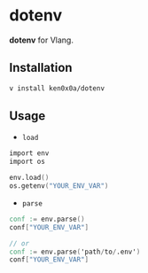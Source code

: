 # dotenv

**dotenv** for Vlang.

## Installation

```sh
v install ken0x0a/dotenv
```

## Usage

- `load`

```v
import env  
import os  

env.load()  
os.getenv("YOUR_ENV_VAR")
```

- `parse`

```v
conf := env.parse()  
conf["YOUR_ENV_VAR"]

// or
conf := env.parse('path/to/.env')  
conf["YOUR_ENV_VAR"]
```

